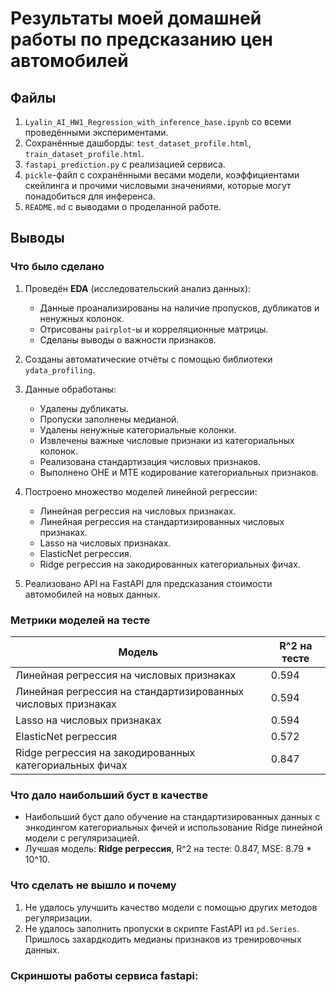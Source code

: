 # Результаты моей домашней работы по предсказанию цен автомобилей

## Файлы
1. `Lyalin_AI_HW1_Regression_with_inference_base.ipynb` со всеми проведёнными экспериментами.
2. Сохранённые дашборды: `test_dataset_profile.html`, `train_dataset_profile.html`.
3. `fastapi_prediction.py` с реализацией сервиса.
4. `pickle`-файл с сохранёнными весами модели, коэффициентами скейлинга и прочими числовыми значениями, которые могут понадобиться для инференса.
5. `README.md` с выводами о проделанной работе.

## Выводы

### Что было сделано
1. Проведён **EDA** (исследовательский анализ данных): 
   - Данные проанализированы на наличие пропусков, дубликатов и ненужных колонок.
   - Отрисованы `pairplot`-ы и корреляционные матрицы.
   - Сделаны выводы о важности признаков.

2. Созданы автоматические отчёты с помощью библиотеки `ydata_profiling`.

3. Данные обработаны:
   - Удалены дубликаты.
   - Пропуски заполнены медианой.
   - Удалены ненужные категориальные колонки.
   - Извлечены важные числовые признаки из категориальных колонок.
   - Реализована стандартизация числовых признаков.
   - Выполнено OHE и MTE кодирование категориальных признаков.

4. Построено множество моделей линейной регрессии:
   - Линейная регрессия на числовых признаках.
   - Линейная регрессия на стандартизированных числовых признаках.
   - Lasso на числовых признаках.
   - ElasticNet регрессия.
   - Ridge регрессия на закодированных категориальных фичах.

5. Реализовано API на FastAPI для предсказания стоимости автомобилей на новых данных.

### Метрики моделей на тесте

| Модель                                      | R^2 на тесте |
|---------------------------------------------|--------------|
| Линейная регрессия на числовых признаках    | 0.594        |
| Линейная регрессия на стандартизированных числовых признаках | 0.594        |
| Lasso на числовых признаках                 | 0.594        |
| ElasticNet регрессия                        | 0.572        |
| Ridge регрессия на закодированных категориальных фичах | 0.847        |

### Что дало наибольший буст в качестве
- Наибольший буст дало обучение на стандартизированных данных с энкодингом категориальных фичей и использование Ridge линейной модели с регуляризацией.
- Лучшая модель: **Ridge регрессия**, R^2 на тесте: 0.847, MSE: 8.79 * 10^10.

### Что сделать не вышло и почему
1. Не удалось улучшить качество модели с помощью других методов регуляризации.
2. Не удалось заполнить пропуски в скрипте FastAPI из `pd.Series`. Пришлось захардкодить медианы признаков из тренировочных данных.

### Скриншоты работы сервиса fastapi:
